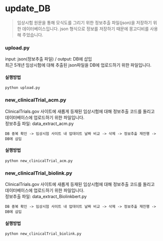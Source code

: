 # update_DB

> 임상시험 원문을 통해 모식도를 그리기 위한 정보추출 파일(json)을 저장하기 위한 데이터베이스입니다. 
> json 형식으로 정보를 저장하기 때문에 몽고디비를 사용해 주었습니다.


### **upload.py**  
input: json(정보추출 파일) / output: DB에 삽입  
최근 5개년 임상시험에 대해 추출된 json파일을 DB에 업로드하기 위한 파일입니다.  
#### 실행방법
```
python upload.py
```  

### **new_clinicalTrial_acm.py**  
ClinicalTrials.gov 사이트에 새롭게 등재된 임상시험에 대해 정보추출 코드를 돌리고 데이터베이스에 업로드하기 위한 파일입니다.  
정보추출 파일: data_extract_acm.py
```
DB 중복 확인 -> 임상시험 사이트 내 업데이트 날짜 비교 -> 삭제 -> 정보추출 재진행 -> DB에 삽입
```
#### 실행방법
```
python new_clinicalTrial_acm.py
```  

### **new_clinicalTrial_biolink.py**  
ClinicalTrials.gov 사이트에 새롭게 등재된 임상시험에 대해 정보추출 코드를 돌리고 데이터베이스에 업로드하기 위한 파일입니다.  
정보추출 파일: data_extract_Biolinkbert.py
```
DB 중복 확인 -> 임상시험 사이트 내 업데이트 날짜 비교 -> 삭제 -> 정보추출 재진행 -> DB에 삽입
```
#### 실행방법
```
python new_clinicalTrial_biolink.py
```
